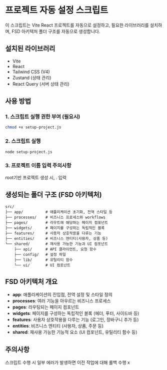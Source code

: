 # 프로젝트 자동 설정 스크립트

이 스크립트는 Vite React 프로젝트를 자동으로 설정하고, 필요한 라이브러리를 설치하며, FSD 아키텍처 폴더 구조를 자동으로 생성합니다.

## 설치된 라이브러리
- Vite 
- React
- Tailwind CSS (V4)
- Zustand (상태 관리)
- React Query (서버 상태 관리)

## 사용 방법

### 1. 스크립트 실행 권한 부여 (필요시)
```bash
chmod +x setup-project.js
```

### 2. 스크립트 실행
```bash
node setup-project.js
```

### 3. 프로젝트 이름 입력 주의사항
root기반 프로젝트 생성 시, . 입력

## 생성되는 폴더 구조 (FSD 아키텍처)
```
src/
├── app/          # 애플리케이션 초기화, 전역 스타일 등
├── processes/    # 비즈니스 프로세스와 workflows
├── pages/        # 라우트에 해당하는 페이지 컴포넌트
├── widgets/      # 페이지를 구성하는 독립적인 블록
├── features/     # 사용자 상호작용을 다루는 기능
├── entities/     # 비즈니스 엔티티(사용자, 상품 등)
└── shared/       # 재사용 가능한 기능과 UI 컴포넌트
    ├── api/      # API 클라이언트, 요청 함수
    ├── config/   # 설정 파일
    ├── lib/      # 유틸리티 함수
    └── ui/       # UI 컴포넌트
```

## FSD 아키텍처 개요

- **app**: 애플리케이션의 진입점, 전역 설정 및 스타일 정의
- **processes**: 여러 기능을 아우르는 비즈니스 프로세스
- **pages**: 라우팅되는 페이지 컴포넌트
- **widgets**: 페이지를 구성하는 독립적인 블록 (헤더, 푸터, 사이드바 등)
- **features**: 사용자 상호작용을 다루는 기능 (로그인, 장바구니 추가 등)
- **entities**: 비즈니스 엔티티 (사용자, 상품, 주문 등)
- **shared**: 재사용 가능한 기능적 요소 (UI 컴포넌트, 유틸리티 함수 등)


## 주의사항
스크립트 수행 시 일부 에러가 발생하면 이전 작업에 대해 롤백 수행 x
